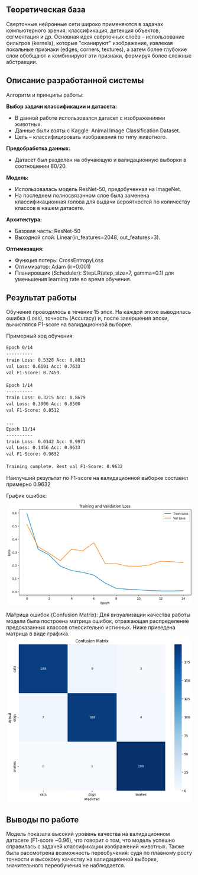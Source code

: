 ## Теоретическая база

Сверточные нейронные сети широко применяются в задачах компьютерного зрения: классификация, детекция объектов, сегментация и др.
Основная идея свёрточных слоёв – использование фильтров (kernels), которые "сканируют" изображение, извлекая локальные признаки (edges, corners, textures),
а затем более глубокие слои обобщают и комбинируют эти признаки, формируя более сложные абстракции.

## Описание разработанной системы

Алгоритм и принципы работы:

**Выбор задачи классификации и датасета:**

- В данной работе использовался датасет с изображениями животных.
- Данные были взяты с Kaggle: Animal Image Classification Dataset.
- Цель – классифицировать изображения по типу животного.

**Предобработка данных:**

- Датасет был разделен на обучающую и валидационную выборки в соотношении 80/20.

**Модель:**

- Использовалась модель ResNet-50, предобученная на ImageNet.
- На последнем полносвязанном слое была заменена классификационная голова для выдачи вероятностей по количеству классов в нашем датасете.

**Архитектура:**

- Базовая часть: ResNet-50
- Выходной слой: Linear(in_features=2048, out_features=3).

**Оптимизация:**

- Функция потерь: CrossEntropyLoss
- Оптимизатор: Adam (lr=0.001)
- Планировщик (Scheduler): StepLR(step_size=7, gamma=0.1) для уменьшения learning rate во время обучения.

## Результат работы

Обучение проводилось в течение 15 эпох. На каждой эпохе выводилась ошибка (Loss), точность (Accuracy) и, после завершения эпохи, вычислялся F1-score на валидационной выборке.

Примерный ход обучения:

```bash
Epoch 0/14
----------
train Loss: 0.5328 Acc: 0.8013
val Loss: 0.6191 Acc: 0.7633
val F1-Score: 0.7459

Epoch 1/14
----------
train Loss: 0.3215 Acc: 0.8679
val Loss: 0.3906 Acc: 0.8500
val F1-Score: 0.8512

...
Epoch 11/14
----------
train Loss: 0.0142 Acc: 0.9971
val Loss: 0.1456 Acc: 0.9633
val F1-Score: 0.9632

Training complete. Best val F1-Score: 0.9632
```

Наилучший результат по F1-score на валидационной выборке составил примерно 0.9632

График ошибок:

![plot](./loss.jpg)

Матрица ошибок (Confusion Matrix):
Для визуализации качества работы модели была построена матрица ошибок, отражающая распределение предсказанных классов относительно истинных. Ниже приведена матрица в виде графика.
![plot](./confusion_matrix.png)

## Выводы по работе

Модель показала высокий уровень качества на валидационном датасете (F1-score ~0.96), что говорит о том, что модель успешно справилась с задачей классификации изображений животных.
Также была рассмотрена возможность переобучения: судя по плавному росту точности и высокому качеству на валидационной выборке, значительного переобучения не наблюдается.
